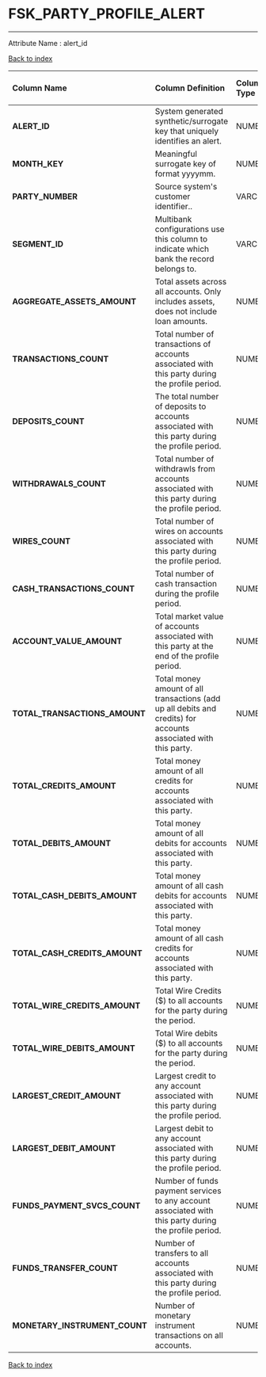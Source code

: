 # FSK_PARTY_PROFILE_ALERT

---

Attribute Name :   alert_id

[Back to index](./index.md)

| Column Name                   | Column Definition                                                                                               | Column Data Type   | Column Null Option   | PK   | FK   |
|:------------------------------|:----------------------------------------------------------------------------------------------------------------|:-------------------|:---------------------|:-----|:-----|
| **ALERT_ID**                  | System generated synthetic/surrogate key that uniquely identifies an alert.                                     | NUMBER(12)         | Not Null             | Yes  | No   |
| **MONTH_KEY**                 | Meaningful surrogate key of format yyyymm.                                                                      | NUMBER(6,0)        | Not Null             | Yes  | No   |
| **PARTY_NUMBER**              | Source system's customer identifier..                                                                           | VARCHAR2(50)       | Not Null             | Yes  | No   |
| **SEGMENT_ID**                | Multibank configurations use this column to indicate which bank the record belongs to.                          | VARCHAR2(128)      | Not Null             | Yes  | No   |
| **AGGREGATE_ASSETS_AMOUNT**   | Total assets across all accounts.  Only includes assets, does not include loan amounts.                         | NUMBER(18,5)       | Null                 | No   | No   |
| **TRANSACTIONS_COUNT**        | Total number of transactions of accounts associated with this party during the profile period.                  | NUMBER(10,0)       | Null                 | No   | No   |
| **DEPOSITS_COUNT**            | The total number of deposits to accounts associated with this party during the profile period.                  | NUMBER(10,0)       | Null                 | No   | No   |
| **WITHDRAWALS_COUNT**         | Total number of withdrawls from accounts associated with this party during the profile period.                  | NUMBER(10,0)       | Null                 | No   | No   |
| **WIRES_COUNT**               | Total number of wires on accounts associated with this party during the profile period.                         | NUMBER(10,0)       | Null                 | No   | No   |
| **CASH_TRANSACTIONS_COUNT**   | Total number of cash transaction during the profile period.                                                     | NUMBER(10,0)       | Null                 | No   | No   |
| **ACCOUNT_VALUE_AMOUNT**      | Total market value of accounts associated with this party at the end of the profile period.                     | NUMBER(18,5)       | Null                 | No   | No   |
| **TOTAL_TRANSACTIONS_AMOUNT** | Total money amount of all transactions (add up all debits and credits) for accounts associated with this party. | NUMBER(18,5)       | Null                 | No   | No   |
| **TOTAL_CREDITS_AMOUNT**      | Total money amount of all credits for accounts associated with this party.                                      | NUMBER(18,5)       | Null                 | No   | No   |
| **TOTAL_DEBITS_AMOUNT**       | Total money amount of all debits for accounts associated with this party.                                       | NUMBER(18,5)       | Null                 | No   | No   |
| **TOTAL_CASH_DEBITS_AMOUNT**  | Total money amount of all cash debits for accounts associated with this party.                                  | NUMBER(18,5)       | Null                 | No   | No   |
| **TOTAL_CASH_CREDITS_AMOUNT** | Total money amount of all cash credits for accounts associated with this party.                                 | NUMBER(18,5)       | Null                 | No   | No   |
| **TOTAL_WIRE_CREDITS_AMOUNT** | Total Wire Credits ($) to all accounts for the party during the period.                                         | NUMBER(18,5)       | Null                 | No   | No   |
| **TOTAL_WIRE_DEBITS_AMOUNT**  | Total Wire debits ($) to all accounts for the party during the period.                                          | NUMBER(18,5)       | Null                 | No   | No   |
| **LARGEST_CREDIT_AMOUNT**     | Largest credit to any account associated with this party during the profile period.                             | NUMBER(18,5)       | Null                 | No   | No   |
| **LARGEST_DEBIT_AMOUNT**      | Largest debit to any account associated with this party during the profile period.                              | NUMBER(18,5)       | Null                 | No   | No   |
| **FUNDS_PAYMENT_SVCS_COUNT**  | Number of funds payment services to any account associated with this party during the profile period.           | NUMBER(10)         | Null                 | No   | No   |
| **FUNDS_TRANSFER_COUNT**      | Number of transfers to all accounts associated with this party during the profile period.                       | NUMBER(10)         | Null                 | No   | No   |
| **MONETARY_INSTRUMENT_COUNT** | Number of monetary instrument transactions on all accounts.                                                     | NUMBER(10)         | Null                 | No   | No   |

[Back to index](./index.md)